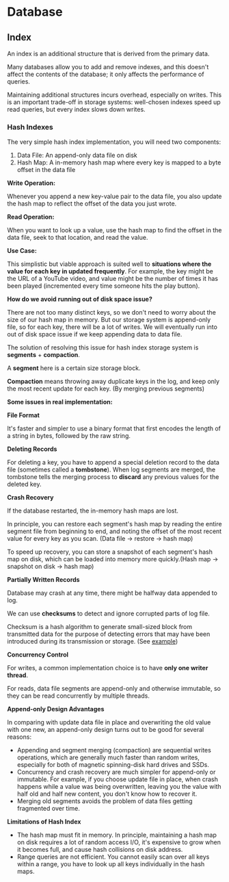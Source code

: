 # Database

## Index
An index is an additional structure that is derived from the primary data.

Many databases allow you to add and remove indexes, and this doesn't affect the contents of the database; 
it only affects the performance of queries.

Maintaining additional structures incurs overhead, especially on writes. 
This is an important trade-off in storage systems: 
well-chosen indexes speed up read queries, but every index slows down writes.

### Hash Indexes

The very simple hash index implementation, you will need two components:
1. Data File: An append-only data file on disk
2. Hash Map: A in-memory hash map where every key is mapped to a byte offset in the data file

**Write Operation:**

Whenever you append a new key-value pair to the data file, 
you also update the hash map to reflect the offset of the data you just wrote.

**Read Operation:**

When you want to look up a value, use the hash map to find the offset in the data file, 
seek to that location, and read the value.

**Use Case:**

This simplistic but viable approach is suited well to **situations where the value for each key in updated frequently**. 
For example, the key might be the URL of a YouTube video, and value might be the number of times it has been played 
(incremented every time someone hits the play button).


**How do we avoid running out of disk space issue?**

There are not too many distinct keys, so we don't need to worry about the size of our hash map in memory.
But our storage system is append-only file, so for each key, there will be a lot of writes. 
We will eventually run into out of disk space issue if we keep appending data to data file.

The solution of resolving this issue for hash index storage system is **segments** + **compaction**.

A **segment** here is a certain size storage block.

**Compaction** means throwing away duplicate keys in the log, and keep only the most recent update for each key. 
(By merging previous segments)

**Some issues in real implementation:**

**File Format**

It's faster and simpler to use a binary format that first encodes the length of a string in bytes, 
followed by the raw string.

**Deleting Records**

For deleting a key, you have to append a special deletion record to the data file (sometimes called a **tombstone**).
When log segments are merged, 
the tombstone tells the merging process to **discard** any previous values for the deleted key.

**Crash Recovery**

If the database restarted, the in-memory hash maps are lost.

In principle, you can restore each segment's hash map by reading the entire segment file from beginning to end, 
and noting the offset of the most recent value for every key as you scan. (Data file -> restore -> hash map)

To speed up recovery, you can store a snapshot of each segment's hash map on disk, 
which can be loaded into memory more quickly.(Hash map -> snapshot on disk -> hash map)

**Partially Written Records**

Database may crash at any time, there might be halfway data appended to log.

We can use **checksums** to detect and ignore corrupted parts of log file.

Checksum is a hash algorithm to generate small-sized block from transmitted data for the purpose of detecting errors
that may have been introduced during its transmission or storage. 
(See [example](https://www.lifewire.com/what-does-checksum-mean-2625825))

**Concurrency Control**

For writes, a common implementation choice is to have **only one writer thread**.

For reads, data file segments are append-only and otherwise immutable, 
so they can be read concurrently by multiple threads.

**Append-only Design Advantages**

In comparing with update data file in place and overwriting the old value with one new, 
an append-only design turns out to be good for several reasons:

* Appending and segment merging (compaction) are sequential writes operations, 
which are generally much faster than random writes, especially for both of magnetic spinning-disk hard drives and SSDs.
* Concurrency and crash recovery are much simpler for append-only or immutable. 
For example, if you choose update file in place, when crash happens while a value was being overwritten, 
leaving you the value with half old and half new content, you don't know how to recover it.
* Merging old segments avoids the problem of data files getting fragmented over time.

**Limitations of Hash Index**
* The hash map must fit in memory.
In principle, maintaining a hash map on disk requires a lot of random access I/O, 
it's expensive to grow when it becomes full, and cause hash collisions on disk address.
* Range queries are not efficient.
You cannot easily scan over all keys within a range, you have to look up all keys individually in the hash maps.
